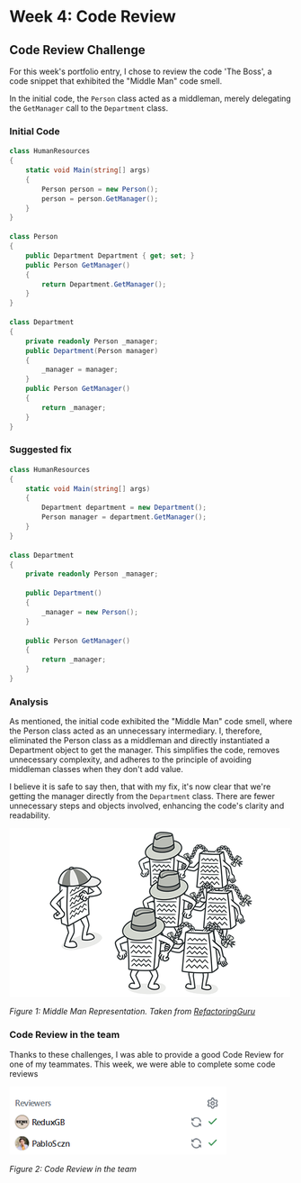 # Week 4: Code Review

## Code Review Challenge

For this week's portfolio entry, I chose to review the code 'The Boss', a code snippet that exhibited the "Middle Man" code smell. 

In the initial code, the `Person` class acted as a middleman, merely delegating the `GetManager` call to the `Department` class. 

### Initial Code

```csharp
class HumanResources
{
    static void Main(string[] args)
    {
        Person person = new Person();
        person = person.GetManager();
    }
}

class Person
{
    public Department Department { get; set; }
    public Person GetManager()
    {
        return Department.GetManager();
    }
}

class Department
{
    private readonly Person _manager;
    public Department(Person manager)
    {
        _manager = manager;
    }
    public Person GetManager()
    {
        return _manager;
    }
}
```

### Suggested fix

```csharp
class HumanResources
{
    static void Main(string[] args)
    {
        Department department = new Department();
        Person manager = department.GetManager();
    }
}

class Department
{
    private readonly Person _manager;
    
    public Department()
    {
        _manager = new Person(); 
    }

    public Person GetManager()
    {
        return _manager;
    }
}

```
### Analysis
As mentioned, the initial code exhibited the "Middle Man" code smell, where the Person class acted as an unnecessary intermediary. I, therefore, eliminated the Person class as a middleman and directly instantiated a Department object to get the manager. This simplifies the code, removes unnecessary complexity, and adheres to the principle of avoiding middleman classes when they don't add value.

I believe it is safe to say then, that with my fix, it's now clear that we're getting the manager directly from the `Department` class. There are fewer unnecessary steps and objects involved, enhancing the code's clarity and readability.

![Middle Man](images/middle_man.png)
<br>

*Figure 1: Middle Man Representation. Taken from [RefactoringGuru](https://refactoring.guru/smells/middle-man)*

### Code Review in the team
Thanks to these challenges, I was able to provide a good Code Review for one of my teammates. This week, we were able to complete some code reviews

![Code Review Team](images/CodeReviewTeam.png)
<br>

*Figure 2: Code Review in the team*